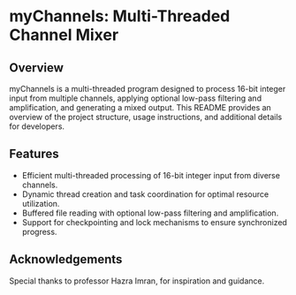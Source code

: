 # myChannels: Multi-Threaded Channel Mixer
## Overview
myChannels is a multi-threaded program designed to process 16-bit integer input from multiple channels, applying optional low-pass filtering and amplification, and generating a mixed output. This README provides an overview of the project structure, usage instructions, and additional details for developers.

## Features
- Efficient multi-threaded processing of 16-bit integer input from diverse channels.
- Dynamic thread creation and task coordination for optimal resource utilization.
- Buffered file reading with optional low-pass filtering and amplification.
- Support for checkpointing and lock mechanisms to ensure synchronized progress.

## Acknowledgements
Special thanks to professor Hazra Imran, for inspiration and guidance.
